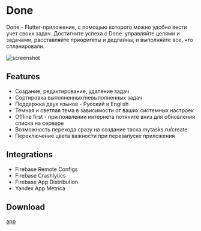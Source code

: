 # Done
Done - Flutter-приложение, с помощью которого можно удобно вести учет своих задач.
Достигните успеха с Done: управляйте целями и задачами, расставляйте приоритеты и дедлайны, и выполняйте все, что спланировали.


![screenshot](https://user-images.githubusercontent.com/90920052/183743247-e693f71c-db7e-4484-b6e0-7224a6ef8c28.jpg)
## Features

* Cоздание, редактирование, удаление задач
* Cортировка выполненных/невыполненных задач
* Поддержка двух языков - Русский и English
* Темная и светлая тема в зависимости от ваших системных настроек
* Offline first - при появлении интернета потяните вниз для обновления списка на сервере
* Возможность перехода сразу на создание таска mytasks.ru/create
* Переключение цвета важности при перезапуске приложения

## Integrations

* Firebase Remote Configs
* Firebase Crashlytics
* Firebase App Distribution
* Yandex App Metrica

## Download
[app](https://disk.yandex.ru/d/FSZgFcrhkY09rg) 
